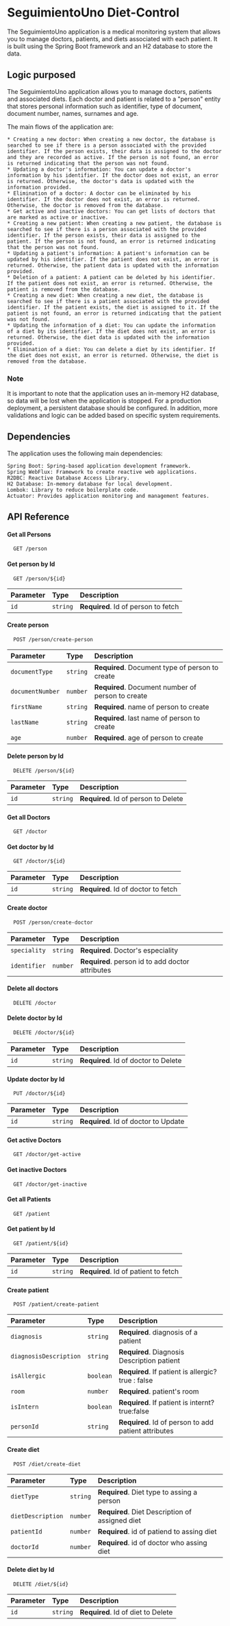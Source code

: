 
# SeguimientoUno Diet-Control

The SeguimientoUno application is a medical monitoring system that allows you to manage doctors, patients, and diets associated with each patient. It is built using the Spring Boot framework and an H2 database to store the data.

## Logic purposed
The SeguimientoUno application allows you to manage doctors, patients and associated diets. Each doctor and patient is related to a "person" entity that stores personal information such as identifier, type of document, document number, names, surnames and age.

The main flows of the application are:

    * Creating a new doctor: When creating a new doctor, the database is searched to see if there is a person associated with the provided identifier. If the person exists, their data is assigned to the doctor and they are recorded as active. If the person is not found, an error is returned indicating that the person was not found.
    * Updating a doctor's information: You can update a doctor's information by his identifier. If the doctor does not exist, an error is returned. Otherwise, the doctor's data is updated with the information provided.
    * Elimination of a doctor: A doctor can be eliminated by his identifier. If the doctor does not exist, an error is returned. Otherwise, the doctor is removed from the database.
    * Get active and inactive doctors: You can get lists of doctors that are marked as active or inactive.
    * Creating a new patient: When creating a new patient, the database is searched to see if there is a person associated with the provided identifier. If the person exists, their data is assigned to the patient. If the person is not found, an error is returned indicating that the person was not found.
    * Updating a patient's information: A patient's information can be updated by his identifier. If the patient does not exist, an error is returned. Otherwise, the patient data is updated with the information provided.
    * Deletion of a patient: A patient can be deleted by his identifier. If the patient does not exist, an error is returned. Otherwise, the patient is removed from the database.
    * Creating a new diet: When creating a new diet, the database is searched to see if there is a patient associated with the provided identifier. If the patient exists, the diet is assigned to it. If the patient is not found, an error is returned indicating that the patient was not found.
    * Updating the information of a diet: You can update the information of a diet by its identifier. If the diet does not exist, an error is returned. Otherwise, the diet data is updated with the information provided.
    * Elimination of a diet: You can delete a diet by its identifier. If the diet does not exist, an error is returned. Otherwise, the diet is removed from the database.

### Note
It is important to note that the application uses an in-memory H2 database, so data will be lost when the application is stopped. For a production deployment, a persistent database should be configured. In addition, more validations and logic can be added based on specific system requirements.




## Dependencies

The application uses the following main dependencies:

    Spring Boot: Spring-based application development framework.
    Spring WebFlux: Framework to create reactive web applications.
    R2DBC: Reactive Database Access Library.
    H2 Database: In-memory database for local development.
    Lombok: Library to reduce boilerplate code.
    Actuator: Provides application monitoring and management features.


## API Reference

#### Get all Persons

```http
  GET /person
```


#### Get person by Id

```http
  GET /person/${id}
```

| Parameter | Type     | Description                       |
| :-------- | :------- | :-------------------------------- |
| `id`      | `string` | **Required**. Id of person to fetch |

#### Create person

```http
  POST /person/create-person
```

| Parameter | Type     | Description                       |
| :-------- | :------- | :-------------------------------- |
| `documentType`      | `string` | **Required**. Document type of person to create|
| `documentNumber`      | `number` | **Required**. Document number of person to create |
| `firstName`      | `string` | **Required**. name of person to create |
| `lastName`      | `string` | **Required**. last name of person to create |
| `age`      | `number` | **Required**. age of person to create |


#### Delete person by Id

```http
  DELETE /person/${id}
```

| Parameter | Type     | Description                       |
| :-------- | :------- | :-------------------------------- |
| `id`      | `string` | **Required**. Id of person to Delete |

#### Get all Doctors

```http
  GET /doctor
```

#### Get doctor by Id

```http
  GET /doctor/${id}
```

| Parameter | Type     | Description                       |
| :-------- | :------- | :-------------------------------- |
| `id`      | `string` | **Required**. Id of doctor to fetch |

#### Create doctor

```http
  POST /person/create-doctor
```

| Parameter | Type     | Description                       |
| :-------- | :------- | :-------------------------------- |
| `speciality`      | `string` | **Required**. Doctor's especiality|
| `identifier`      | `number` | **Required**. person id to add doctor attributes|

#### Delete all doctors

```http
  DELETE /doctor
```

#### Delete doctor by Id

```http
  DELETE /doctor/${id}
```

| Parameter | Type     | Description                       |
| :-------- | :------- | :-------------------------------- |
| `id`      | `string` | **Required**. Id of doctor to Delete |


#### Update doctor by Id

```http
  PUT /doctor/${id}
```

| Parameter | Type     | Description                       |
| :-------- | :------- | :-------------------------------- |
| `id`      | `string` | **Required**. Id of doctor to Update |

#### Get active Doctors

```http
  GET /doctor/get-active
```

#### Get inactive Doctors

```http
  GET /doctor/get-inactive
```

#### Get all Patients

```http
  GET /patient
```


#### Get patient by Id

```http
  GET /patient/${id}
```

| Parameter | Type     | Description                       |
| :-------- | :------- | :-------------------------------- |
| `id`      | `string` | **Required**. Id of patient to fetch |

#### Create patient

```http
  POST /patient/create-patient
```

| Parameter | Type     | Description                       |
| :-------- | :------- | :-------------------------------- |
| `diagnosis`      | `string` | **Required**. diagnosis of a patient|
| `diagnosisDescription`      | `string` | **Required**. Diagnosis Description patient |
| `isAllergic`      | `boolean` | **Required**. If patient is allergic? true : false |
| `room`      | `number` | **Required**. patient's room |
| `isIntern`      | `boolean` | **Required**. If patient is internt? true:false|
| `personId`      | `string` | **Required**. Id of person to add patient attributes|

#### Create diet

```http
  POST /diet/create-diet
```

| Parameter | Type     | Description                       |
| :-------- | :------- | :-------------------------------- |
| `dietType`      | `string` | **Required**. Diet type to assing a person|
| `dietDescription`      | `number` | **Required**. Diet Description of assigned diet |
| `patientId`      | `number` | **Required**. id of patiend to assing diet |
| `doctorId`      | `number` | **Required**. id of doctor who assing diet |


#### Delete diet by Id

```http
  DELETE /diet/${id}
```

| Parameter | Type     | Description                       |
| :-------- | :------- | :-------------------------------- |
| `id`      | `string` | **Required**. Id of diet to Delete |


